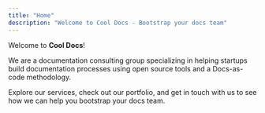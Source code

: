 ```yaml
---
title: "Home"
description: "Welcome to Cool Docs - Bootstrap your docs team"
---
```


Welcome to **Cool Docs**!

We are a documentation consulting group specializing in helping startups build documentation processes using open source tools and a Docs-as-code methodology.

Explore our services, check out our portfolio, and get in touch with us to see how we can help you bootstrap your docs team.